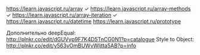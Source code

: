 https://learn.javascript.ru/array               ✓
https://learn.javascript.ru/array-methods       ✓
https://learn.javascript.ru/array-iteration     ✓
https://learn.javascript.ru/datetime 
https://learn.javascript.ru/prototype

Дополнительно 
deepEqual: http://plnkr.co/edit/dGUVyp9F7K4D5TnCG0N1?p=catalogue
Style to Object: http://plnkr.co/edit/y563vOmBUWvWljtta5AB?p=info 